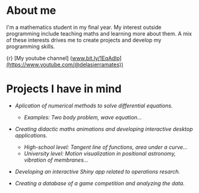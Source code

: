 
<!---
delasierra2000/delasierra2000 is a ✨ special ✨ repository because its `README.md` (this file) appears on your GitHub profile.
You can click the Preview link to take a look at your changes.
--->

# About me

I'm a mathematics student in my final year. My interest outside programming include teaching maths and learning more about them. A mix of these interests drives me to create projects and develop my programming skills.

{r} [My youtube channel] (www.bit.ly/1EqAdIp](https://www.youtube.com/@delasierramates))

# Projects I have in mind

- *Aplication of numerical methods to solve differential equations.*
  - *Examples: Two body problem, wave equation...*

- *Creating didactic maths animations and developing interactive desktop applications.*
  - *High-school level: Tangent line of functions, area under a curve...*
  - *University level: Motion visualization in positional astronomy, vibration of membranes...*

- *Developing an interactive Shiny app related to operations resarch.*

- *Creating a database of a game competition and analyzing the data.*
